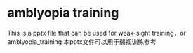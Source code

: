 # amblyopia training
This is a pptx file that can be used for weak-sight training，or amblyopia_training
本pptx文件可以用于弱视训练参考
